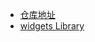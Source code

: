 
* [仓库地址](https://gitee.com/sam_flutter/flutter_demo.git)
* [widgets Library](https://flutter.cn/docs/development/ui/widgets)

